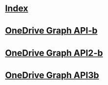 # [Index](index.md)
# [OneDrive Graph API-b](https://docs.microsoft.com/microsoft-graph/api-reference/v1.0/resources/onedrive)
# [OneDrive Graph API2-b](https://review.docs.microsoft.com/microsoft-graph/api-reference/v1.0/resources/onedrive?toc=keyur32Docset0115221027)
# [OneDrive Graph API3b](https://review.docs.microsoft.com/microsoft-graph/api-reference/v1.0/resources/onedrive?toc=keyur32Docset0115221027)
